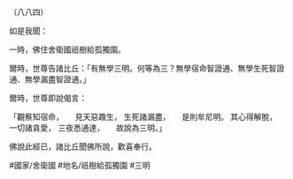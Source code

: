 （八八四）

如是我聞：

一時，佛住舍衛國祇樹給孤獨園。

爾時，世尊告諸比丘：「有無學三明。何等為三？無學宿命智證通、無學生死智證通、無學漏盡智證通。」

爾時，世尊即說偈言：

「觀察知宿命，　　見天惡趣生，
生死諸漏盡，　　是則牟尼明。
其心得解脫，　　一切諸貪愛，
三夜悉通達，　　故說為三明。」

佛說此經已，諸比丘聞佛所說，歡喜奉行。

#國家/舍衛國
#地名/祇樹給孤獨園
#三明
